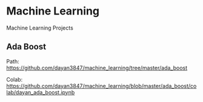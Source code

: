 # Machine Learning
Machine Learning Projects

## Ada Boost

Path: https://github.com/dayan3847/machine_learning/tree/master/ada_boost

Colab: https://github.com/dayan3847/machine_learning/blob/master/ada_boost/colab/dayan_ada_boost.ipynb
